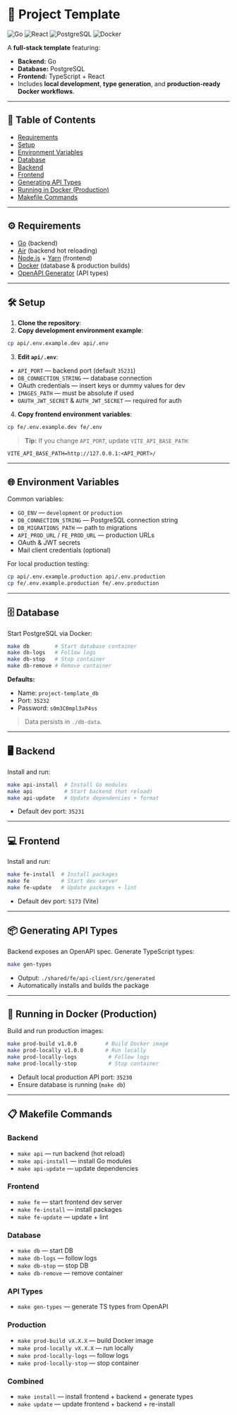 # 🚀 Project Template

![Go](https://img.shields.io/badge/Go-00ADD8?style=flat&logo=go&logoColor=white) ![React](https://img.shields.io/badge/React-61DAFB?style=flat&logo=react&logoColor=white) ![PostgreSQL](https://img.shields.io/badge/PostgreSQL-4169E1?style=flat&logo=postgresql&logoColor=white) ![Docker](https://img.shields.io/badge/Docker-2496ED?style=flat&logo=docker&logoColor=white)

A **full-stack template** featuring:

- **Backend:** Go
- **Database:** PostgreSQL
- **Frontend:** TypeScript + React
- Includes **local development**, **type generation**, and **production-ready Docker workflows**.

---

## 📑 Table of Contents

- [Requirements](#requirements)
- [Setup](#setup)
- [Environment Variables](#environment-variables)
- [Database](#database)
- [Backend](#backend)
- [Frontend](#frontend)
- [Generating API Types](#generating-api-types)
- [Running in Docker (Production)](#running-in-docker-production)
- [Makefile Commands](#makefile-commands)

---

## ⚙️ Requirements

- [Go](https://golang.org/) (backend)
- [Air](https://github.com/air-verse/air) (backend hot reloading)
- [Node.js](https://nodejs.org/) + [Yarn](https://yarnpkg.com/) (frontend)
- [Docker](https://www.docker.com/) (database & production builds)
- [OpenAPI Generator](https://openapi-generator.tech/) (API types)

---

## 🛠 Setup

1. **Clone the repository**:
2. **Copy development environment example**:

```bash
cp api/.env.example.dev api/.env
```

3. **Edit `api/.env`**:

- `API_PORT` — backend port (default `35231`)
- `DB_CONNECTION_STRING` — database connection
- OAuth credentials — insert keys or dummy values for dev
- `IMAGES_PATH` — must be absolute if used
- `OAUTH_JWT_SECRET` & `AUTH_JWT_SECRET` — required for auth

4. **Copy frontend environment variables**:

```bash
cp fe/.env.example.dev fe/.env
```

> **Tip:** If you change `API_PORT`, update `VITE_API_BASE_PATH`:

```env
VITE_API_BASE_PATH=http://127.0.0.1:<API_PORT>/
```

---

## 🌐 Environment Variables

Common variables:

- `GO_ENV` — `development` or `production`
- `DB_CONNECTION_STRING` — PostgreSQL connection string
- `DB_MIGRATIONS_PATH` — path to migrations
- `API_PROD_URL` / `FE_PROD_URL` — production URLs
- OAuth & JWT secrets
- Mail client credentials (optional)

For local production testing:

```bash
cp api/.env.example.production api/.env.production
cp fe/.env.example.production fe/.env.production
```

---

## 🗄 Database

Start PostgreSQL via Docker:

```bash
make db        # Start database container
make db-logs   # Follow logs
make db-stop   # Stop container
make db-remove # Remove container
```

**Defaults:**

- Name: `project-template_db`
- Port: `35232`
- Password: `s0m3C0mpl3xP4ss`

> Data persists in `./db-data`.

---

## 🖥 Backend

Install and run:

```bash
make api-install  # Install Go modules
make api          # Start backend (hot reload)
make api-update   # Update dependencies + format
```

- Default dev port: `35231`

---

## 💻 Frontend

Install and run:

```bash
make fe-install  # Install packages
make fe          # Start dev server
make fe-update   # Update packages + lint
```

- Default dev port: `5173` (Vite)

---

## 📦 Generating API Types

Backend exposes an OpenAPI spec. Generate TypeScript types:

```bash
make gen-types
```

- Output: `./shared/fe/api-client/src/generated`
- Automatically installs and builds the package

---

## 🐳 Running in Docker (Production)

Build and run production images:

```bash
make prod-build v1.0.0         # Build Docker image
make prod-locally v1.0.0       # Run locally
make prod-locally-logs          # Follow logs
make prod-locally-stop          # Stop container
```

- Default local production API port: `35230`
- Ensure database is running (`make db`)

---

## 📋 Makefile Commands

### Backend

- `make api` — run backend (hot reload)
- `make api-install` — install Go modules
- `make api-update` — update dependencies

### Frontend

- `make fe` — start frontend dev server
- `make fe-install` — install packages
- `make fe-update` — update + lint

### Database

- `make db` — start DB
- `make db-logs` — follow logs
- `make db-stop` — stop DB
- `make db-remove` — remove container

### API Types

- `make gen-types` — generate TS types from OpenAPI

### Production

- `make prod-build vX.X.X` — build Docker image
- `make prod-locally vX.X.X` — run locally
- `make prod-locally-logs` — follow logs
- `make prod-locally-stop` — stop container

### Combined

- `make install` — install frontend + backend + generate types
- `make update` — update frontend + backend + re-install
